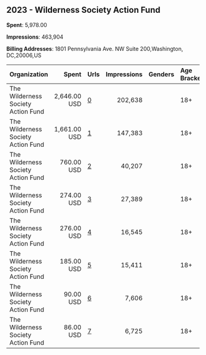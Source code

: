 ## 2023 - Wilderness Society Action Fund 
**Spent**: 5,978.00

**Impressions**: 463,904

**Billing Addresses**: 1801 Pennsylvania Ave. NW Suite 200,Washington, DC,20006,US

|Organization|Spent|Urls|Impressions|Genders|Age Brackets|Country Codes|
|:---|---:|:---|---:|:---|:---|:---|
|The Wilderness Society Action Fund|2,646.00 USD|[0](https://www.snap.com/political-ads/asset/173768732dea7111dbc601a21f90c2272e21a10548455bf5349539d154d48b3f?mediaType=mp4)|202,638||18+|united states|
|The Wilderness Society Action Fund|1,661.00 USD|[1](https://www.snap.com/political-ads/asset/fc202e2cb6dbccf712a9bfa717aff70791bfc651c098ae7cfa425d9dae54735c?mediaType=mp4)|147,383||18+|united states|
|The Wilderness Society Action Fund|760.00 USD|[2](https://www.snap.com/political-ads/asset/fc202e2cb6dbccf712a9bfa717aff70791bfc651c098ae7cfa425d9dae54735c?mediaType=mp4)|40,207||18+|united states|
|The Wilderness Society Action Fund|274.00 USD|[3](https://www.snap.com/political-ads/asset/173768732dea7111dbc601a21f90c2272e21a10548455bf5349539d154d48b3f?mediaType=mp4)|27,389||18+|united states|
|The Wilderness Society Action Fund|276.00 USD|[4](https://www.snap.com/political-ads/asset/ae19ed27a4d3b24253a60256d03924645e345e601db5623d7d55b977e1ac022e?mediaType=mp4)|16,545||18+|united states|
|The Wilderness Society Action Fund|185.00 USD|[5](https://www.snap.com/political-ads/asset/ae19ed27a4d3b24253a60256d03924645e345e601db5623d7d55b977e1ac022e?mediaType=mp4)|15,411||18+|united states|
|The Wilderness Society Action Fund|90.00 USD|[6](https://www.snap.com/political-ads/asset/b8a06bc1a8a6af80eff86583b8ae160b3ed29fdf451d0cab61903d0a04326b75?mediaType=mp4)|7,606||18+|united states|
|The Wilderness Society Action Fund|86.00 USD|[7](https://www.snap.com/political-ads/asset/b8a06bc1a8a6af80eff86583b8ae160b3ed29fdf451d0cab61903d0a04326b75?mediaType=mp4)|6,725||18+|united states|
